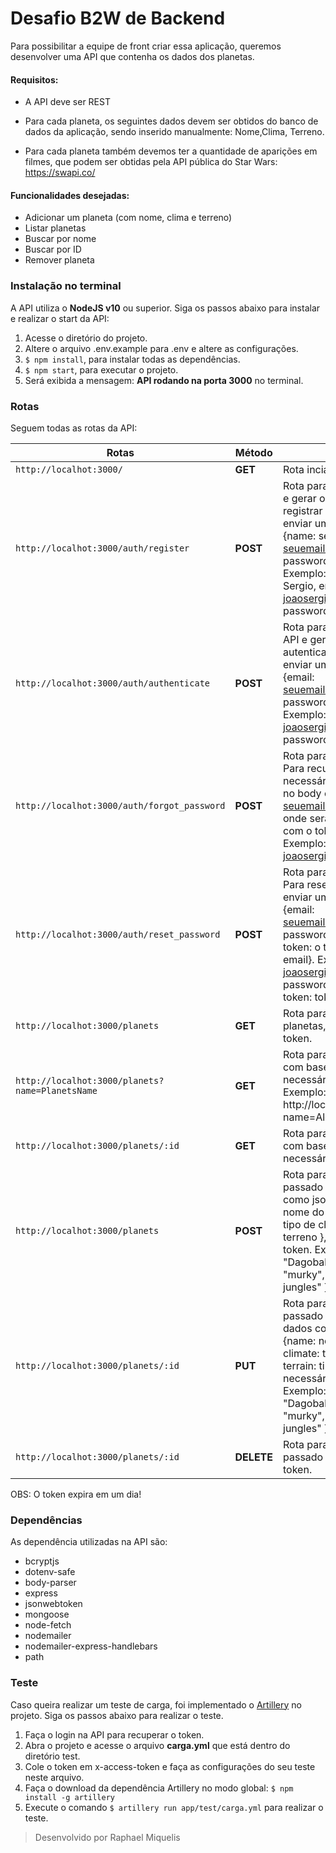 # Desafio B2W de Backend

Para possibilitar a equipe de front criar essa aplicação, queremos desenvolver uma API que contenha os dados dos planetas.

#### Requisitos:

- A API deve ser REST

- Para cada planeta, os seguintes dados devem ser obtidos do banco de dados da aplicação, sendo inserido manualmente: Nome,Clima, Terreno.

- Para cada planeta também devemos ter a quantidade de aparições em filmes, que podem ser obtidas pela API pública do Star Wars: https://swapi.co/

#### Funcionalidades desejadas:

- Adicionar um planeta (com nome, clima e terreno)
- Listar planetas
- Buscar por nome
- Buscar por ID
- Remover planeta

### Instalação no terminal

A API utiliza o **NodeJS v10** ou superior.
Siga os passos abaixo para instalar e realizar o start da API:

1. Acesse o diretório do projeto.
2. Altere o arquivo .env.example para .env e altere as configurações.
3. `$ npm install`, para instalar todas as dependências.
4. `$ npm start`, para executar o projeto.
5. Será exibida a mensagem: **API rodando na porta 3000** no terminal.

### Rotas

Seguem todas as rotas da API:

| Rotas                                           | Método     | Descrição                                                                                                                                                                                                                                                            |
| ----------------------------------------------- | ---------- | -------------------------------------------------------------------------------------------------------------------------------------------------------------------------------------------------------------------------------------------------------------------- |
| `http://localhot:3000/`                         | **GET**    | Rota incial de boas vindas.                                                                                                                                                                                                                                          |
| `http://localhot:3000/auth/register`            | **POST**   | Rota para se registrar na API e gerar o token. Para se registrar será necessário enviar um json no body com {name: seu nome, email: seuemail@provedor.com, password: password}. Exemplo: {name: João Sergio, email: joaosergio@outlook.com, password: b2w@2020 }     |
| `http://localhot:3000/auth/authenticate`        | **POST**   | Rota para se autenticar na API e gerar o token. Para se autenticar será necessário enviar um json no body com {email: seuemail@provedor.com, password: password}. Exemplo: { email: joaosergio@outlook.com, password: b2w@2020 }                                     |
| `http://localhot:3000/auth/forgot_password`     | **POST**   | Rota para recuperar a senha. Para recuperar será necessário enviar um json no body com {email: seuemail@provedor.com}, onde será enviado um email com o token para alteração. Exemplo: { email: joaosergio@outlook.com}                                              |
| `http://localhot:3000/auth/reset_password`      | **POST**   | Rota para resetar a senha. Para resetar será necessário enviar um json no body com {email: seuemail@provedor.com, password: nova sennha, token: o token enviado no email}. Exemplo: { email: joaosergio@outlook.com, password: b2w@2019, token: token do email}      |
| `http://localhot:3000/planets`                  | **GET**    | Rota para exibir todos os planetas, é necessário o token.                                                                                                                                                                                                            |
| `http://localhot:3000/planets?name=PlanetsName` | **GET**    | Rota para exibir o planeta com base no **nome**, é necessário o token. Exemplo: http://localhot:3000/planets?name=Alderaan                                                                                                                                           |
| `http://localhot:3000/planets/:id`              | **GET**    | Rota para exibir o planeta com base no **id** passado, é necessário o token.                                                                                                                                                                                         |
| `http://localhot:3000/planets`                  | **POST**   | Rota para criar um planeta passado os seguintes dados como json no body {name: nome do planeta, climate: tipo de clima, terrain: tipo de terreno }, é necessário o token. Exemplo: {"name": "Dagobah", "climate": "murky", "terrain": "swamp, jungles" }             |
| `http://localhot:3000/planets/:id`              | **PUT**    | Rota para editar um planeta passado o **id** e os seguintes dados como json no body {name: nome do planeta, climate: tipo de clima, terrain: tipo de terreno }, é necessário o token. Exemplo: {"name": "Dagobah", "climate": "murky", "terrain": "swamp, jungles" } |
| `http://localhot:3000/planets/:id`              | **DELETE** | Rota para deletar um planeta passado o **id**, é necessário o token.                                                                                                                                                                                                 |

OBS: O token expira em um dia!

### Dependências

As dependência utilizadas na API são:

- bcryptjs
- dotenv-safe
- body-parser
- express
- jsonwebtoken
- mongoose
- node-fetch
- nodemailer
- nodemailer-express-handlebars
- path

### Teste

Caso queira realizar um teste de carga, foi implementado o [Artillery](https://artillery.io/) no projeto. Siga os passos abaixo para realizar o teste.

1. Faça o login na API para recuperar o token.
2. Abra o projeto e acesse o arquivo **carga.yml** que está dentro do diretório test.
3. Cole o token em x-access-token e faça as configurações do seu teste neste arquivo.
4. Faça o download da dependência Artillery no modo global: `$ npm install -g artillery`
5. Execute o comando `$ artillery run app/test/carga.yml` para realizar o teste.

> Desenvolvido por Raphael Miquelis
